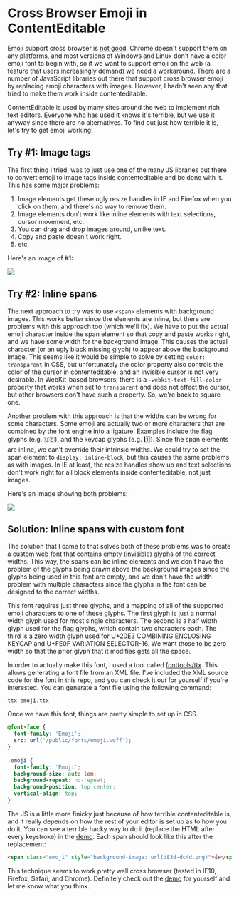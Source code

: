 # Cross Browser Emoji in ContentEditable

Emoji support cross browser is [not good](http://caniemoji.com).  Chrome doesn't support them on any platforms, and
most versions of Windows and Linux don't have a color emoji font to begin with, so if we want to support emoji on the 
web (a feature that users increasingly demand) we need a workaround.  There are a number of JavaScript libraries out 
there that support cross browser emoji by replacing emoji characters with images.  However, I hadn't seen any that 
tried to make them work inside contenteditable.

ContentEditable is used by many sites around the web to implement rich text editors.  Everyone
who has used it knows it's [terrible](https://medium.com/medium-eng/why-contenteditable-is-terrible-122d8a40e480), but
we use it anyway since there are no alternatives.  To find out just how terrible it is, let's try to get emoji working!

## Try #1: Image tags

The first thing I tried, was to just use one of the many JS libraries out there to convert emoji to image tags inside 
contenteditable and be done with it.  This has some major problems:

1. Image elements get these ugly resize handles in IE and Firefox when you click on them, and there's no way to remove them.
2. Image elements don't work like inline elements with text selections, cursor movement, etc.
3. You can drag and drop images around, unlike text.
4. Copy and paste doesn't work right.
5. etc.

Here's an image of #1:

![](https://i.cloudup.com/bxzAnpXX_T.png)

## Try #2: Inline spans

The next approach to try was to use `<span>` elements with background images.  This works better since the elements are inline,
but there are problems with this approach too (which we'll fix).  We have to put the actual emoji character inside the span element
so that copy and paste works right, and we have some width for the background image.  This causes the actual character (or an ugly
black missing glyph) to appear above the background image.  This seems like it would be simple to solve by setting `color: transparent`
in CSS, but unfortunately the color property also controls the color of the cursor in contenteditable, and an invisible cursor is not
very desirable.  In WebKit-based browsers, there is a `-webkit-text-fill-color` property that works when set to `transparent` and does 
not effect the cursor, but other browsers don't have such a property.  So, we're back to square one.

Another problem with this approach is that the widths can be wrong for some characters.  Some emoji are actually two or more characters
that are combined by the font engine into a ligature.  Examples include the flag glyphs (e.g. :us:), and the keycap glyphs (e.g. :one:).
Since the span elements are inline, we can't override their intrinsic widths.  We could try to set the span element to `display: inline-block`, 
but this causes the same problems as with images.  In IE at least, the resize handles show up and text selections don't work right
for all block elements inside contenteditable, not just images.

Here's an image showing both problems:

![](https://i.cloudup.com/OuSMATLvVH.png)

## Solution: Inline spans with custom font

The solution that I came to that solves both of these problems was to create a custom web font that contains empty (invisible) glyphs
of the correct widths.  This way, the spans can be inline elements and we don't have the problem of the glyphs being drawn above the
background images since the glyphs being used in this font are empty, and we don't have the width problem with multiple characters 
since the glyphs in the font can be designed to the correct widths.

This font requires just three glyphs, and a mapping of all of the supported emoji characters to one of these glyphs.  The first glyph 
is just a normal width glyph used for most single characters.  The second is a half width glyph used for the flag glyphs, which contain 
two characters each.  The third is a zero width glyph used for U+20E3 COMBINING ENCLOSING KEYCAP and U+FE0F VARIATION SELECTOR-16.  We
want those to be zero width so that the prior glyph that it modifies gets all the space.

In order to actually make this font, I used a tool called [fonttools/ttx](https://github.com/behdad/fonttools/).  This allows generating
a font file from an XML file.  I've included the XML source code for the font in this repo, and you can check it out for yourself if you're
interested.  You can generate a font file using the following command:

    ttx emoji.ttx

Once we have this font, things are pretty simple to set up in CSS.

```css
@font-face {
  font-family: 'Emoji';
  src: url('/public/fonts/emoji.woff');
}
  
.emoji {
  font-family: 'Emoji';
  background-size: auto 1em;
  background-repeat: no-repeat;
  background-position: top center;
  vertical-align: top;
}

```

The JS is a little more finicky just because of how terrible contenteditable is, and it really depends on how the rest of your editor is
set up as to how you do it.  You can see a terrible hacky way to do it (replace the HTML after every keystroke) in the 
[demo](http://devongovett.github.io/contenteditable-emoji/).  Each span should look like this after the replacement:

```html
<span class="emoji" style="background-image: url(d83d-dc4d.png)">👍</span>
```

This technique seems to work pretty well cross browser (tested in IE10, Firefox, Safari, and Chrome).  Definitely check out the
[demo](http://devongovett.github.io/contenteditable-emoji/) for yourself and let me know what you think.
